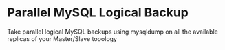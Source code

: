 # Parallel MySQL Logical Backup

Take parallel logical MySQL backups using mysqldump on all the available replicas of your Master/Slave topology
